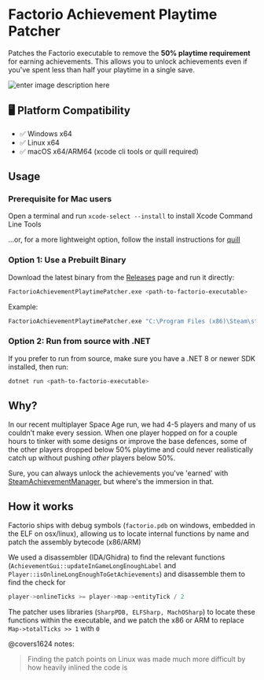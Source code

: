 

# Factorio Achievement Playtime Patcher

Patches the Factorio executable to remove the **50% playtime requirement** for earning achievements. This allows you to unlock achievements even if you've spent less than half your playtime in a single save.

![enter image description here](https://preview.redd.it/looking-for-a-mod-that-bypasses-the-50-playtime-requirement-v0-9hj17ocgfzbc1.png?width=606&format=png&auto=webp&s=5efa144eb69974946deda2d3f1d5785abe6a2bc4)

## 🖥️ Platform Compatibility
-   ✅ Windows x64
-   ✅ Linux x64
-   ✅ macOS x64/ARM64 (xcode cli tools or quill required)

## Usage

### Prerequisite for Mac users

Open a terminal and run `xcode-select --install` to install Xcode Command Line Tools

...or, for a more lightweight option, follow the install instructions for [quill](https://github.com/anchore/quill)

### Option 1: Use a Prebuilt Binary

Download the latest binary from the [Releases](https://github.com/Chicken-Bones/FactorioAchievementPlaytimePatcher/releases) page and run it directly:

```bash
FactorioAchievementPlaytimePatcher.exe <path-to-factorio-executable>
```

Example:
```bash
FactorioAchievementPlaytimePatcher.exe "C:\Program Files (x86)\Steam\steamapps\common\Factorio\bin\x64\factorio.exe"
```

### Option 2: Run from source with .NET

If you prefer to run from source, make sure you have a .NET 8 or newer SDK installed, then run:

```bash
dotnet run <path-to-factorio-executable>
```

## Why?
In our recent multiplayer Space Age run, we had 4-5 players and many of us couldn't make every session. When one player hopped on for a couple hours to tinker with some designs or improve the base defences, some of the other players dropped below 50% playtime and could never realistically catch up without pushing _other_ players below 50%. 

Sure, you can always unlock the achievements you've 'earned' with [SteamAchievementManager](https://github.com/gibbed/SteamAchievementManager), but where's the immersion in that.

## How it works

Factorio ships with debug symbols (`factorio.pdb` on windows, embedded in the ELF on osx/linux), allowing us to locate internal functions by name and patch the assembly bytecode (x86/ARM)

We used a disassembler (IDA/Ghidra) to find the relevant functions (`AchievementGui::updateInGameLongEnoughLabel` and `Player::isOnlineLongEnoughToGetAchievements`) and disassemble them to find the check for 

```cpp
player->onlineTicks >= player->map->entityTick / 2
```

The patcher uses libraries (`SharpPDB, ELFSharp, MachOSharp`) to locate these functions within the executable, and we patch the x86 or ARM to replace `Map->totalTicks >> 1` with `0`

@covers1624 notes:
> Finding the patch points on Linux was made much more difficult by how heavily inlined the code is
